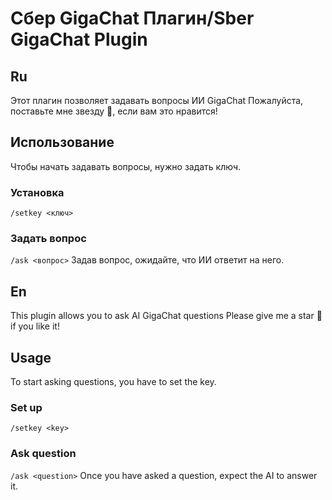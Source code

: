 # Сбер GigaChat Плагин/Sber GigaChat Plugin
## Ru
Этот плагин позволяет задавать вопросы ИИ GigaChat
Пожалуйста, поставьте мне звезду 🌟, если вам это нравится!

## Использование
Чтобы начать задавать вопросы, нужно задать ключ.
### Установка
```/setkey <ключ>```
### Задать вопрос
```/ask <вопрос>```
Задав вопрос, ожидайте, что ИИ ответит на него.

## En
This plugin allows you to ask AI GigaChat questions 
Please give me a star 🌟 if you like it!

## Usage
To start asking questions, you have to set the key.
### Set up
```/setkey <key>```
### Ask question
```/ask <question>```
Once you have asked a question, expect the AI to answer it.


